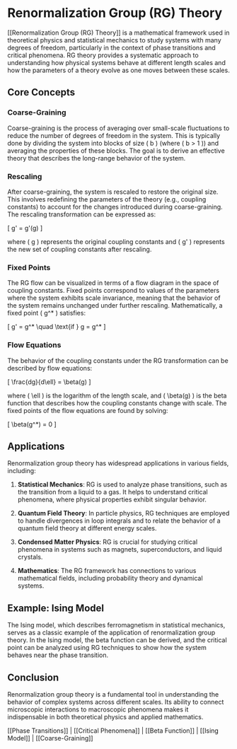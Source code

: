 
# Renormalization Group (RG) Theory

[[Renormalization Group (RG) Theory]] is a mathematical framework used in theoretical physics and statistical mechanics to study systems with many degrees of freedom, particularly in the context of phase transitions and critical phenomena. RG theory provides a systematic approach to understanding how physical systems behave at different length scales and how the parameters of a theory evolve as one moves between these scales.

## Core Concepts

### Coarse-Graining

Coarse-graining is the process of averaging over small-scale fluctuations to reduce the number of degrees of freedom in the system. This is typically done by dividing the system into blocks of size \( b \) (where \( b > 1 \)) and averaging the properties of these blocks. The goal is to derive an effective theory that describes the long-range behavior of the system.

### Rescaling

After coarse-graining, the system is rescaled to restore the original size. This involves redefining the parameters of the theory (e.g., coupling constants) to account for the changes introduced during coarse-graining. The rescaling transformation can be expressed as:

\[
g' = g'(g)
\]

where \( g \) represents the original coupling constants and \( g' \) represents the new set of coupling constants after rescaling.

### Fixed Points

The RG flow can be visualized in terms of a flow diagram in the space of coupling constants. Fixed points correspond to values of the parameters where the system exhibits scale invariance, meaning that the behavior of the system remains unchanged under further rescaling. Mathematically, a fixed point \( g^* \) satisfies:

\[
g' = g^* \quad \text{if } g = g^*
\]

### Flow Equations

The behavior of the coupling constants under the RG transformation can be described by flow equations:

\[
\frac{dg}{d\ell} = \beta(g)
\]

where \( \ell \) is the logarithm of the length scale, and \( \beta(g) \) is the beta function that describes how the coupling constants change with scale. The fixed points of the flow equations are found by solving:

\[
\beta(g^*) = 0
\]

## Applications

Renormalization group theory has widespread applications in various fields, including:

1. **Statistical Mechanics**: RG is used to analyze phase transitions, such as the transition from a liquid to a gas. It helps to understand critical phenomena, where physical properties exhibit singular behavior.

2. **Quantum Field Theory**: In particle physics, RG techniques are employed to handle divergences in loop integrals and to relate the behavior of a quantum field theory at different energy scales.

3. **Condensed Matter Physics**: RG is crucial for studying critical phenomena in systems such as magnets, superconductors, and liquid crystals.

4. **Mathematics**: The RG framework has connections to various mathematical fields, including probability theory and dynamical systems.

## Example: Ising Model

The Ising model, which describes ferromagnetism in statistical mechanics, serves as a classic example of the application of renormalization group theory. In the Ising model, the beta function can be derived, and the critical point can be analyzed using RG techniques to show how the system behaves near the phase transition.

## Conclusion

Renormalization group theory is a fundamental tool in understanding the behavior of complex systems across different scales. Its ability to connect microscopic interactions to macroscopic phenomena makes it indispensable in both theoretical physics and applied mathematics.

[[Phase Transitions]] | [[Critical Phenomena]] | [[Beta Function]] | [[Ising Model]] | [[Coarse-Graining]]
